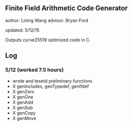 ## Finite Field Arithmetic Code Generator 

author: Lining Wang 
advisor: Bryan Ford 

updated: 5/12/15

Outputs curve25519 optimized code in C.  

## Log 

### 5/12 (worked 7.5 hours)
- wrote and tesetd preliminary functions 
- X genIncludes, genTypedef, genIfdef
- X genZero
- X genOne
- X genAdd 
- X genSub
- X genCopy
- X genMove
